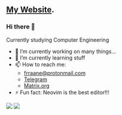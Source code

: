 ## [My Website](https://frr0.github.io/).
### Hi there 👋

Currently studying Computer Engineering

- 🔭 I’m currently working on many things...
- 🌱 I’m currently learning stuff
- 📫 How to reach me: 
    - frraane@protonmail.com
    - [Telegram](https://t.me/joinchat/FbYr00z8Yf5hZjY0)
    - [Matrix.org](https://matrix.to/#/@qhwjekrlty:matrix.org)
- ⚡ Fun fact: Neovim is the best editor!!!

![](https://github.com/username/github-stats/blob/master/generated/overview.svg)
![](https://github.com/username/github-stats/blob/master/generated/languages.svg)
